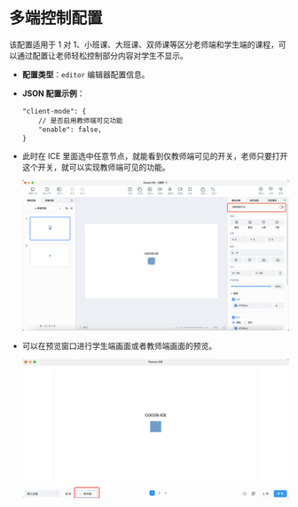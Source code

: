 # 多端控制配置

该配置适用于 1 对 1、小班课、大班课、双师课等区分老师端和学生端的课程，可以通过配置让老师轻松控制部分内容对学生不显示。

- **配置类型**：`editor` 编辑器配置信息。

- **JSON 配置示例**：

    ```
    "client-mode": {
        // 是否启用教师端可见功能
        "enable": false,
    }
    ```

- 此时在 ICE 里面选中任意节点，就能看到仅教师端可见的开关，老师只要打开这个开关，就可以实现教师端可见的功能。

    ![教师端可见](img/teacher.png)

- 可以在预览窗口进行学生端画面或者教师端画面的预览。

    ![预览](img/preview.png)
